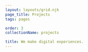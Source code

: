 ```yaml
---
layout: layouts/grid.njk
page_title: Projects
tags: pages

order: 3
collectionName: projects

title: We make digital experiences.
---
```

